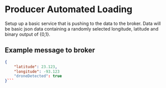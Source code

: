 # Producer Automated Loading

Setup up a basic service that is pushing to the data to the broker.
Data will be basic json data containing a randomly selected longitude, latitude and binary output of {0,1}.

## Example message to broker
```json
{
	"latitude": 23.123,
	"longitude": -93.123
	"droneDetected": true
}```

